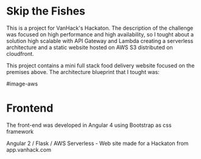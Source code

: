 # Skip the Fishes

This is a project for VanHack's Hackaton. The description of the challenge was focused on high performance and high availability, so I tought about a solution high scalable with API Gateway and Lambda creating a serverless architecture and a static website hosted on AWS S3 distributed on cloudfront.

This project contains a mini full stack food delivery website focused on the premises above. The architecture blueprint that I tought was:

#image-aws

# Frontend

The front-end was developed in Angular 4 using Bootstrap as css framework

Angular 2 / Flask / AWS Serverless - Web site made for a Hackaton from app.vanhack.com
